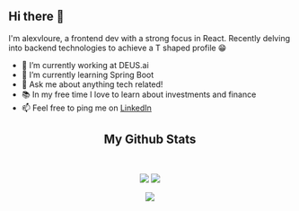 <h2>Hi there 👋</h2>
<p>I'm alexvloure, a frontend dev with a strong focus in React. Recently delving into backend technologies to achieve a T shaped profile 😁</p>

- 🔭 I’m currently working at DEUS.ai
- 🌱 I’m currently learning Spring Boot
- 💬 Ask me about anything tech related!
- 📚 In my free time I love to learn about investments and finance
- 📫 Feel free to ping me on [LinkedIn](https://linkedin.com/alexvloure)

<h2 align="center">
  My Github Stats
</h2>

<br>

<p align="center">
  <img src="https://github-readme-stats.vercel.app/api?username=alexvloure&show_icons=true&theme=radical">
  <img src="https://github-readme-stats.vercel.app/api/top-langs/?username=alexvloure&layout=compact&theme=radical">
</p>

<p align="center">
 <img src="https://github-readme-streak-stats.herokuapp.com/?user=alexvloure&show_icons=true&locale=en&layout=compact&theme=radical&line_height=0" />
</p> 
